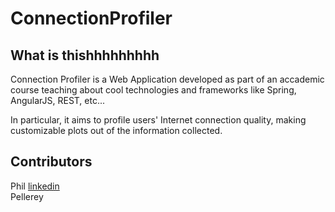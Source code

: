 # ConnectionProfiler

## What is thishhhhhhhhh
Connection Profiler is a Web Application developed as part of an accademic course teaching about cool technologies and frameworks like Spring, AngularJS, REST, etc...  

In particular, it aims to profile users' Internet connection quality, making customizable plots out of the information collected. 

## Contributors
Phil [linkedin](https://it.linkedin.com/in/filippo-projetto-74109a84)  
Pellerey 
